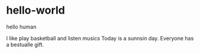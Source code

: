 # hello-world

hello human

I like play basketball and listen musics
Today is a sunnsin day. Everyone has a bestualle gift.
